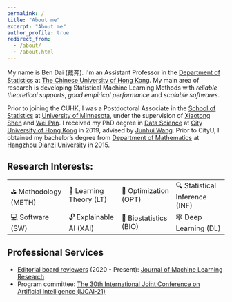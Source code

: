 ```yaml
---
permalink: /
title: "About me"
excerpt: "About me"
author_profile: true
redirect_from: 
  - /about/
  - /about.html
---
```


My name is Ben Dai (戴奔). I'm an Assistant Professor in the [Department of Statistics](https://www.sta.cuhk.edu.hk/default.aspx) at [The Chinese University of Hong Kong](https://www.cuhk.edu.hk). My main area of research is developing Statistical Machine Learning Methods with *reliable theoretical supports*, *good empirical performance* and *scalable softwares*.

Prior to joining the CUHK, I was a Postdoctoral Associate in the [School of Statistics](https://cla.umn.edu/statistics) at [University of Minnesota](https://twin-cities.umn.edu/), under the supervision of [Xiaotong Shen](http://users.stat.umn.edu/~xshen/) and [Wei Pan](http://www.biostat.umn.edu/~weip/). I received my PhD degree in [Data Science](https://www.sdsc.cityu.edu.hk/) at [City University of Hong Kong](https://www.cityu.edu.hk/) in 2019, advised by [Junhui Wang](https://sites.google.com/site/junhuiwang). Prior to CityU, I obtained my bachelor’s degree from [Department of Mathematics](http://sci.hdu.edu.cn/3050/list.htm) at [Hangzhou Dianzi University](http://www.hdu.edu.cn/) in 2015.

## Research Interests:
| | | | |
|--|--|--|--|
| ⛳ Methodology (METH) | 📘 Learning Theory (LT) | 🎯 Optimization (OPT) | 🔍 Statistical Inference (INF) |
| 💻 Software (SW) | 🔓 Explainable AI (XAI) | 🧬 Biostatistics (BIO) | 🕸️ Deep Learning (DL) |

## Professional Services
* [Editorial board reviewers](https://www.jmlr.org/editorial-board-reviewers.html) (2020 - Present): [Journal of Machine Learning Research](https://www.jmlr.org/)
* Program committee: [The 30th International Joint Conference on Artificial Intelligence (IJCAI-21)](https://ijcai-21.org/)

<!-- I am Assistant Professor in the [Department of Statistics](https://www.sta.cuhk.edu.hk/default.aspx) at [The Chinese University of Hong Kong](https://www.cuhk.edu.hk). My main area of research is in Statistical Machine Learning. -->

<!-- I am a final year PhD student in the [Mathematic for Real-World Systems CDT](https://warwick.ac.uk/fac/sci/mathsys/) at the University of Warwick, where I am currently supervised by [Theo Damoulas](https://warwick.ac.uk/fac/sci/statistics/staff/academic-research/damoulas/), and previously by [Rich Savage](https://warwick.ac.uk/fac/cross_fac/zeeman_institute/staffv2/savage). I am also a Visiting Researcher at the London based [Alan Turing Institute](https://www.turing.ac.uk/), having previously done an enrichment year there. I have also completed a placement at [Prowler.io](https://www.prowler.io/) in Cambridge working with ST John and James Hensman on a research project. My main area of research is in Probabilistic Machine Learning. I work on developing novel modelling and inference methodolgies for probabilistic models, with a particular focus on Gaussian process models. -->

<!-- I earned my Ph.D in Data Science from the
[City University of Hong Kong](https://www.cityu.edu.hk/) and my
B.A. in Mathematics from [Hangzhou Dianzi University](http://www.hdu.edu.cn/en). -->





